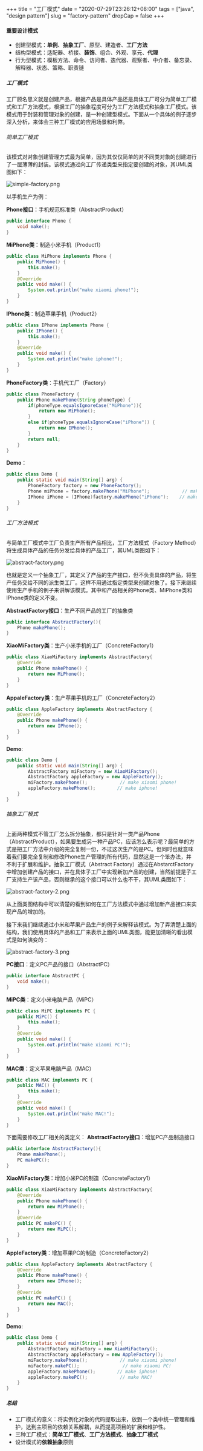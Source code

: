 +++
title = "工厂模式"
date = "2020-07-29T23:26:12+08:00"
tags = ["java", "design pattern"]
slug = "factory-pattern"
dropCap = false
+++
#### 重要设计模式
- 创建型模式：**单例**、**抽象工厂**、原型、建造者、**工厂方法**
- 结构型模式：适配器、桥接、**装饰**、组合、外观、享元、**代理**
- 行为型模式：模板方法、命令、访问者、迭代器、观察者、中介者、备忘录、解释器、状态、策略、职责链
##### 工厂模式
工厂顾名思义就是创建产品，根据产品是具体产品还是具体工厂可分为简单工厂模式和工厂方法模式，根据工厂的抽象程度可分为工厂方法模式和抽象工厂模式。该模式用于封装和管理对象的创建，是一种创建型模式。下面从一个具体的例子逐步深入分析，来体会三种工厂模式的应用场景和利弊。
###### 简单工厂模式
该模式对对象创建管理方式最为简单，因为其仅仅简单的对不同类对象的创建进行了一层薄薄的封装。该模式通过向工厂传递类型来指定要创建的对象，其UML类图如下：

![simple-factory.png](/images/simple-factory.png)

以手机生产为例：

**Phone接口**：手机规范标准类（AbstractProduct）
```java
public interface Phone {
    void make();
}
```
**MiPhone类**：制造小米手机（Product1）
```java
public class MiPhone implements Phone {
    public MiPhone() {
        this.make();
    }
    @Override
    public void make() {
        System.out.println("make xiaomi phone!");
    }
}
```
**IPhone类**：制造苹果手机（Product2）
```java
public class IPhone implements Phone {
    public IPhone() {
        this.make();
    }
    @Override
    public void make() {
        System.out.println("make iphone!");
    }
}
```
**PhoneFactory类**：手机代工厂（Factory）
```java
public class PhoneFactory {
    public Phone makePhone(String phoneType) {
        if(phoneType.equalsIgnoreCase("MiPhone")){
            return new MiPhone();
        }
        else if(phoneType.equalsIgnoreCase("iPhone")) {
            return new IPhone();
        }
        return null;
    }
}
```
**Demo**：
```java
public class Demo {
    public static void main(String[] arg) {
        PhoneFactory factory = new PhoneFactory();
        Phone miPhone = factory.makePhone("MiPhone");            // make xiaomi phone!
        IPhone iPhone = (IPhone)factory.makePhone("iPhone");    // make iphone!
    }
}
```
###### 工厂方法模式
与简单工厂模式中工厂负责生产所有产品相比，工厂方法模式（Factory Method）将生成具体产品的任务分发给具体的产品工厂，其UML类图如下：

![abstract-factory.png](/images/abstract-factory.png)

也就是定义一个抽象工厂，其定义了产品的生产接口，但不负责具体的产品，将生产任务交给不同的派生类工厂。这样不用通过指定类型来创建对象了。接下来继续使用生产手机的例子来讲解该模式。其中和产品相关的Phone类、MiPhone类和IPhone类的定义不变。

**AbstractFactory接口**：生产不同产品的工厂的抽象类
```java
public interface AbstractFactory(){
    Phone makePhone();
}
```
**XiaoMiFactory类**：生产小米手机的工厂（ConcreteFactory1）
```java
public class XiaoMiFactory implements AbstractFactory{
    @Override
    public Phone makePhone() {
        return new MiPhone();
    }
}
```
**AppaleFactory类**：生产苹果手机的工厂（ConcreteFactory2）
```java
public class AppleFactory implements AbstractFactory {
    @Override
    public Phone makePhone() {
        return new IPhone();
    }
}
```
**Demo**:
```java
public class Demo {
    public static void main(String[] arg) {
        AbstractFactory miFactory = new XiaoMiFactory();
        AbstractFactory appleFactory = new AppleFactory();
        miFactory.makePhone();            // make xiaomi phone!
        appleFactory.makePhone();        // make iphone!
    }
}
```

###### 抽象工厂模式
上面两种模式不管工厂怎么拆分抽象，都只是针对一类产品Phone（AbstractProduct），如果要生成另一种产品PC，应该怎么表示呢？最简单的方式是把工厂方法中介绍的完全复制一份，不过这次生产的是PC。但同时也就意味着我们要完全复制和修改Phone生产管理的所有代码，显然这是一个笨办法，并不利于扩展和维护。抽象工厂模式（Abstract Factory）通过在AbstarctFactory中增加创建产品的接口，并在具体子工厂中实现新加产品的创建，当然前提是子工厂支持生产该产品，否则继承的这个接口可以什么也不干，其UML类图如下：

![abstract-factory-2.png](/images/abstract-factory-2.png)

从上面类图结构中可以清楚的看到如何在工厂方法模式中通过增加新产品接口来实现产品的增加的。

接下来我们继续通过小米和苹果产品生产的例子来解释该模式。为了弄清楚上面的结构，我们使用具体的产品和工厂来表示上面的UML类图，能更加清晰的看出模式是如何演变的：

![abstract-factory-3.png](/images/abstract-factory-3.png)

**PC接口**：定义PC产品的接口（AbstractPC）
```java
public interface AbstractPC {
	void make();
}
```
**MiPC类**：定义小米电脑产品（MiPC）
```java
public class MiPC implements PC {
    public MiPC() {
        this.make();
    }
    @Override
    public void make() {
        System.out.println("make xiaomi PC!");
    }
}
```
**MAC类**：定义苹果电脑产品（MAC）
```java
public class MAC implements PC {
    public MAC() {
        this.make();
    }
    @Override
    public void make() {
        System.out.println("make MAC!");
    }
}
```

下面需要修改工厂相关的类定义：
**AbstractFactory接口**：增加PC产品制造接口
```java
public interface AbstractFactory(){
    Phone makePhone();
    PC makePC();
}
```
**XiaoMiFactory类**：增加小米PC的制造（ConcreteFactory1）
```java
public class XiaoMiFactory implements AbstractFactory{
    @Override
    public Phone makePhone() {
        return new MiPhone();
    }
    @Override
    public PC makePC() {
        return new MiPC();
    }
}
```
**AppleFactory类**：增加苹果PC的制造（ConcreteFactory2）
```java
public class AppleFactory implements AbstractFactory {
    @Override
    public Phone makePhone() {
        return new IPhone();
    }
    @Override
    public PC makePC() {
        return new MAC();
    }
}
```
**Demo**:
```java
public class Demo {
    public static void main(String[] arg) {
        AbstractFactory miFactory = new XiaoMiFactory();
        AbstractFactory appleFactory = new AppleFactory();
        miFactory.makePhone();            // make xiaomi phone!
        miFactory.makePC();                // make xiaomi PC!
        appleFactory.makePhone();        // make iphone!
        appleFactory.makePC();            // make MAC!
    }
}
```

##### 总结
+ 工厂模式的意义：将实例化对象的代码提取出来，放到一个类中统一管理和维护，达到主项目的依赖关系解耦，从而提高项目的扩展和维护性。
+ 三种工厂模式：**简单工厂模式**、**工厂方法模式**、**抽象工厂模式**
+ 设计模式的**依赖抽象**原则
